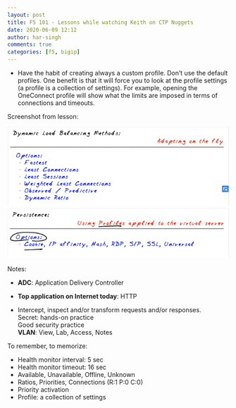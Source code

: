 ```yaml
---
layout: post
title: F5 101 - Lessons while watching Keith on CTP Nuggets
date: 2020-06-09 12:12
author: har-singh
comments: true
categories: [f5, bigip]
---
```


- Have the habit of creating always a custom profile. Don’t use the default profiles. One benefit is that it will force you to look at the profile settings (a profile is a collection of settings). For example, opening the OneConnect profile will show what the limits are imposed in terms of connections and timeouts.

Screenshot from lesson:

![F5 101 Image](assets/imgs/f5-101-image.png)
![F5 101 Image 1](assets/imgs/f5-101-image-1.png)

Notes:

- **ADC**: Application Delivery Controller  
- **Top application on Internet today**: HTTP

- Intercept, inspect and/or transform requests and/or responses.  
  Secret: hands-on practice  
  Good security practice  
  **VLAN**: View, Lab, Access, Notes

To remember, to memorize:

- Health monitor interval: 5 sec  
- Health monitor timeout: 16 sec  
- Available, Unavailable, Offline, Unknown  
- Ratios, Priorities, Connections (R:1 P:0 C:0)  
- Priority activation  
- Profile: a collection of settings
